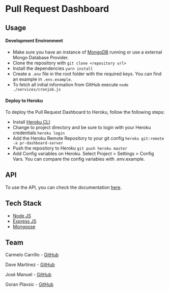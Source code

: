 # Pull Request Dashboard

## Usage

#### Development Environment
* Make sure you have an instance of [MongoDB](https://www.mongodb.com/) running or use a external Mongo Database Provider.
* Clone the repository with ``git clone <repository url>``
* Install the dependencies ``yarn install``
* Create a ``.env`` file in the root folder with the required keys. You can find an example in ``.env.example``.
* To fetch all initial information from GitHub execute ``node ./services/cronjob.js``
 
#### Deploy to Heroku
To deploy the Pull Request Dashboard to Heroku, follow the following steps:
* Install [Heroku CLI](https://devcenter.heroku.com/articles/heroku-command-line)
* Change to project directory and be sure to login with your Heroku credentials ``heroku login``
* Add the Heroku Remote Repository to your git config ``heroku git:remote -a pr-dashboard-server``
* Push the repository to Heroku ``git push heroku master``
* Add Config variables on Heroku. Select Project > Settings > Config Vars. You can compare the config variables with .env.example.

## API
To use the API, you can check the documentation [here](https://prdashboard1.docs.apiary.io/).

## Tech Stack
* [Node JS](https://nodejs.org/en/)
* [Express JS](http://expressjs.com/)
* [Mongoose](http://mongoosejs.com/)

## Team
Carmelo Carrillo - [GitHub](https://github.com/carrmelo)

Dave Martínez - [GitHub](https://github.com/dkm-coder)

José Manuel - [GitHub](https://github.com/limitlessgenius)

Goran Plavsic - [GitHub](https://github.com/g0g11)
